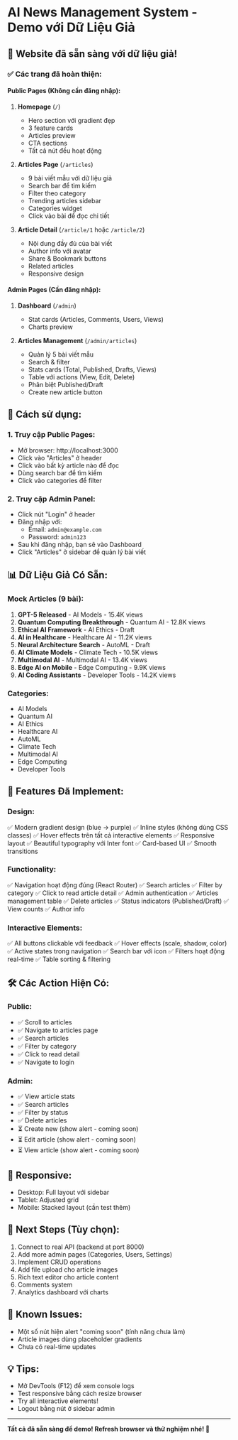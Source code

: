 # AI News Management System - Demo với Dữ Liệu Giả

## 🎉 Website đã sẵn sàng với dữ liệu giả!

### ✅ Các trang đã hoàn thiện:

#### Public Pages (Không cần đăng nhập):
1. **Homepage** (`/`) 
   - Hero section với gradient đẹp
   - 3 feature cards
   - Articles preview
   - CTA sections
   - Tất cả nút đều hoạt động

2. **Articles Page** (`/articles`)
   - 9 bài viết mẫu với dữ liệu giả
   - Search bar để tìm kiếm
   - Filter theo category
   - Trending articles sidebar
   - Categories widget
   - Click vào bài để đọc chi tiết

3. **Article Detail** (`/article/1` hoặc `/article/2`)
   - Nội dung đầy đủ của bài viết
   - Author info với avatar
   - Share & Bookmark buttons
   - Related articles
   - Responsive design

#### Admin Pages (Cần đăng nhập):
1. **Dashboard** (`/admin`)
   - Stat cards (Articles, Comments, Users, Views)
   - Charts preview

2. **Articles Management** (`/admin/articles`)
   - Quản lý 5 bài viết mẫu
   - Search & filter
   - Stats cards (Total, Published, Drafts, Views)
   - Table với actions (View, Edit, Delete)
   - Phân biệt Published/Draft
   - Create new article button

## 🚀 Cách sử dụng:

### 1. Truy cập Public Pages:
- Mở browser: http://localhost:3000
- Click vào "Articles" ở header
- Click vào bất kỳ article nào để đọc
- Dùng search bar để tìm kiếm
- Click vào categories để filter

### 2. Truy cập Admin Panel:
- Click nút "Login" ở header
- Đăng nhập với:
  - Email: `admin@example.com`
  - Password: `admin123`
- Sau khi đăng nhập, bạn sẽ vào Dashboard
- Click "Articles" ở sidebar để quản lý bài viết

## 📊 Dữ Liệu Giả Có Sẵn:

### Mock Articles (9 bài):
1. **GPT-5 Released** - AI Models - 15.4K views
2. **Quantum Computing Breakthrough** - Quantum AI - 12.8K views
3. **Ethical AI Framework** - AI Ethics - Draft
4. **AI in Healthcare** - Healthcare AI - 11.2K views
5. **Neural Architecture Search** - AutoML - Draft
6. **AI Climate Models** - Climate Tech - 10.5K views
7. **Multimodal AI** - Multimodal AI - 13.4K views
8. **Edge AI on Mobile** - Edge Computing - 9.9K views
9. **AI Coding Assistants** - Developer Tools - 14.2K views

### Categories:
- AI Models
- Quantum AI
- AI Ethics
- Healthcare AI
- AutoML
- Climate Tech
- Multimodal AI
- Edge Computing
- Developer Tools

## 🎨 Features Đã Implement:

### Design:
✅ Modern gradient design (blue → purple)
✅ Inline styles (không dùng CSS classes)
✅ Hover effects trên tất cả interactive elements
✅ Responsive layout
✅ Beautiful typography với Inter font
✅ Card-based UI
✅ Smooth transitions

### Functionality:
✅ Navigation hoạt động đúng (React Router)
✅ Search articles
✅ Filter by category
✅ Click to read article detail
✅ Admin authentication
✅ Articles management table
✅ Delete articles
✅ Status indicators (Published/Draft)
✅ View counts
✅ Author info

### Interactive Elements:
✅ All buttons clickable với feedback
✅ Hover effects (scale, shadow, color)
✅ Active states trong navigation
✅ Search bar với icon
✅ Filters hoạt động real-time
✅ Table sorting & filtering

## 🛠️ Các Action Hiện Có:

### Public:
- ✅ Scroll to articles
- ✅ Navigate to articles page
- ✅ Search articles
- ✅ Filter by category
- ✅ Click to read detail
- ✅ Navigate to login

### Admin:
- ✅ View article stats
- ✅ Search articles
- ✅ Filter by status
- ✅ Delete articles
- ⏳ Create new (show alert - coming soon)
- ⏳ Edit article (show alert - coming soon)
- ⏳ View article (show alert - coming soon)

## 📱 Responsive:
- Desktop: Full layout với sidebar
- Tablet: Adjusted grid
- Mobile: Stacked layout (cần test thêm)

## 🎯 Next Steps (Tùy chọn):
1. Connect to real API (backend at port 8000)
2. Add more admin pages (Categories, Users, Settings)
3. Implement CRUD operations
4. Add file upload cho article images
5. Rich text editor cho article content
6. Comments system
7. Analytics dashboard với charts

## 🐛 Known Issues:
- Một số nút hiện alert "coming soon" (tính năng chưa làm)
- Article images dùng placeholder gradients
- Chưa có real-time updates

## 💡 Tips:
- Mở DevTools (F12) để xem console logs
- Test responsive bằng cách resize browser
- Try all interactive elements!
- Logout bằng nút ở sidebar admin

---

**Tất cả đã sẵn sàng để demo! Refresh browser và thử nghiệm nhé! 🎉**
